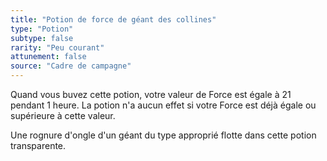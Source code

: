 ```yaml
---
title: "Potion de force de géant des collines"
type: "Potion"
subtype: false
rarity: "Peu courant"
attunement: false
source: "Cadre de campagne"
---
```

Quand vous buvez cette potion, votre valeur de Force est égale à 21 pendant 1 heure. La potion n'a aucun effet si votre Force est déjà égale ou supérieure à cette valeur.

Une rognure d'ongle d'un géant du type approprié flotte dans cette potion transparente.
